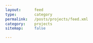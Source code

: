 ```yaml
---
layout:      feed
type:        category
permalink:   /posts/projects/feed.xml
category:    projects
sitemap:     false

---
```

